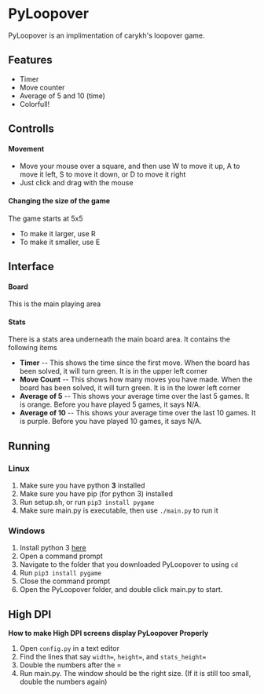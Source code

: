# PyLoopover
PyLoopover is an implimentation of carykh's loopover game.
## Features
- Timer
- Move counter
- Average of 5 and 10 (time)
- Colorfull!
## Controlls
#### Movement
- Move your mouse over a square, and then use W to move it up, A to move it left, S to move it down, or D to move it right
- Just click and drag with the mouse
#### Changing the size of the game
The game starts at 5x5
- To make it larger, use R
- To make it smaller, use E
## Interface
#### Board
This is the main playing area
#### Stats
There is a stats area underneath the main board area.
It contains the following items
- **Timer** -- This shows the time since the first move.  When the board has been solved, it will turn green.
It is in the upper left corner
- **Move Count** -- This shows how many moves you have made.  When the board has been solved, it will turn green.
It is in the lower left corner
- **Average of 5** -- This shows your average time over the last 5 games.  It is orange.
Before you have played 5 games, it says N/A.
- **Average of 10** -- This shows your average time over the last 10 games. It is purple.
Before you have played 10 games, it says N/A.
## Running
### Linux
1. Make sure you have python **3** installed
2. Make sure you have pip (for python 3) installed
3. Run setup.sh, or run `pip3 install pygame`
4. Make sure main.py is executable, then use `./main.py` to run it
### Windows
1. Install python 3 [here](https://www.python.org/downloads/release/python-372/)
2. Open a command prompt
3. Navigate to the folder that you downloaded PyLoopover to using `cd`
4. Run `pip3 install pygame`
5. Close the command prompt
6. Open the PyLoopover folder, and double click main.py to start.
## High DPI
**How to make High DPI screens display PyLoopover Properly**
1. Open `config.py` in a text editor
2. Find the lines that say `width=`, `height=`, and `stats_height=`
3. Double the numbers after the =
4. Run main.py. The window should be the right size. (If it is still too small, double the numbers again)
